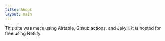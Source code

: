 ```yaml
---
title: About
layout: main
---
```


This site was made using Airtable, Github actions, and Jekyll. It is hosted for free using Netlify.